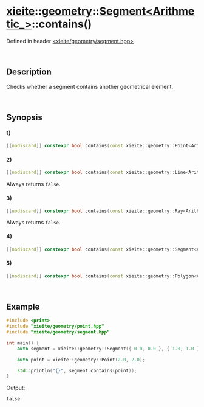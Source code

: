 # [xieite](../../../../../xieite.md)\:\:[geometry](../../../../../geometry.md)\:\:[Segment<Arithmetic_>](../../../segment.md)\:\:contains\(\)
Defined in header [<xieite/geometry/segment.hpp>](../../../../../../include/xieite/geometry/segment.hpp)

&nbsp;

## Description
Checks whether a segment contains another geometrical element.

&nbsp;

## Synopsis
#### 1)
```cpp
[[nodiscard]] constexpr bool contains(const xieite::geometry::Point<Arithmetic_> point) const noexcept;
```
#### 2)
```cpp
[[nodiscard]] constexpr bool contains(const xieite::geometry::Line<Arithmetic_>&) const noexcept;
```
Always returns `false`.
#### 3)
```cpp
[[nodiscard]] constexpr bool contains(const xieite::geometry::Ray<Arithmetic_>&) const noexcept;
```
Always returns `false`.
#### 4)
```cpp
[[nodiscard]] constexpr bool contains(const xieite::geometry::Segment<Arithmetic_>& segment) const noexcept;
```
#### 5)
```cpp
[[nodiscard]] constexpr bool contains(const xieite::geometry::Polygon<Arithmetic_>& polygon) const noexcept;
```

&nbsp;

## Example
```cpp
#include <print>
#include "xieite/geometry/point.hpp"
#include "xieite/geometry/segment.hpp"

int main() {
    auto segment = xieite::geometry::Segment({ 0.0, 0.0 }, { 1.0, 1.0 });

    auto point = xieite::geometry::Point(2.0, 2.0);

    std::println("{}", segment.contains(point));
}
```
Output:
```
false
```

